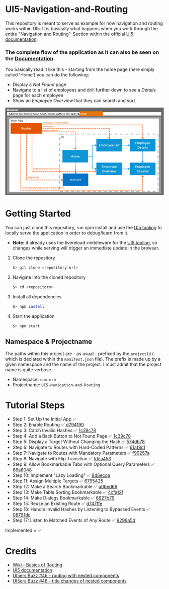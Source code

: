 # UI5-Navigation-and-Routing

This repository is meant to serve as example for how navigation and routing works within UI5. It is basically what happens when you work through the entire "Navigation and Routing"-Section within the official [UI5 documentation](https://sapui5.hana.ondemand.com/#/topic/1b6dcd39a6a74f528b27ddb22f15af0d).

### The complete flow of the application as it can also be seen on the [Documentation](https://sapui5.hana.ondemand.com/#/topic/1b6dcd39a6a74f528b27ddb22f15af0d).

You basically read it like this - starting from the home page (here simply called 'Home') you can do the following:

* Display a _Not Found_ page
* Navigate to a list of employees and drill further down to see a _Details_ page for each employee
* Show an _Employee Overview_ that they can search and sort

![](readme_src/routing_overview.png)

# Getting Started
You can just clone this repository, run npm install and use the [UI5 tooling](https://github.com/SAP/ui5-tooling) to locally serve the application in order to debug/learn from it.

* __Note:__ it already uses the livereload-middleware for the [UI5 tooling](https://github.com/SAP/ui5-tooling), so changes while serving will trigger an immediate update in the browser.

1. Clone the repository
    ```sh
    $> git clone <repository-url>
    ```
1. Navigate into the cloned repository 
    ```sh
    $> cd <repository>
    ```
1. Install all dependencies
    ```sh
    $> npm install
    ```
1. Start the application
    ```sh
    $> npm start
    ```
## Namespace & Projectname

The paths within this project are - as usual - prefixed by the `projectId` ( which is declared within the `manifest.json` file). The prefix is made up by a given namespace and the name of the project. I must admit that the project name is quite verbose.

* Namespace: `com.mrb`
* Projectname: `UI5-Navigation-and-Routing`

# Tutorial Steps

* Step 1: Set Up the Initial App :white_check_mark:
* Step 2: Enable Routing :white_check_mark: [d794190](https://github.com/wridgeu/UI5-navigation-and-routing/commit/d794190d86fa3d75debb52da22d9b8b875ff65f1)
* Step 3: Catch Invalid Hashes :white_check_mark: [1c39c78](https://github.com/wridgeu/UI5-navigation-and-routing/commit/1c39c783ad765a141e05e62eaac1a428c4048811)
* Step 4: Add a Back Button to Not Found Page :white_check_mark: [1c39c78](https://github.com/wridgeu/UI5-navigation-and-routing/commit/1c39c783ad765a141e05e62eaac1a428c4048811)
* Step 5: Display a Target Without Changing the Hash :white_check_mark: [574db78](https://github.com/wridgeu/UI5-navigation-and-routing/commit/574db78c3f2210b479f21e41b6852da455c4e232)
* Step 6: Navigate to Routes with Hard-Coded Patterns :white_check_mark: [61af8c1](https://github.com/wridgeu/UI5-navigation-and-routing/commit/61af8c1732bf74596d5734dde805079aba068954)
* Step 7: Navigate to Routes with Mandatory Parameters :white_check_mark: [f99257a](https://github.com/wridgeu/UI5-navigation-and-routing/commit/f99257a0554b31470d75c0aa331b4f61154acc4b)
* Step 8: Navigate with Flip Transition :white_check_mark: [fdea453](https://github.com/wridgeu/UI5-navigation-and-routing/commit/fdea4537be8cc4fc146786c14c0f2e532184d1f0)
* Step 9: Allow Bookmarkable Tabs with Optional Query Parameters :white_check_mark: [66a8048](https://github.com/wridgeu/UI5-navigation-and-routing/commit/66a8048db3790aafb779202dd82fd7c9d1a312ce)
* Step 10: Implement "Lazy Loading" :white_check_mark: [8d6ecce](https://github.com/wridgeu/UI5-navigation-and-routing/commit/8d6eccea5146c4eeb7b79d092b5776db784e5608)
* Step 11: Assign Multiple Targets :white_check_mark: [6795425](https://github.com/wridgeu/UI5-navigation-and-routing/commit/67954255fa08fc8d361a7c6302b40471ae1df2c6)
* Step 12: Make a Search Bookmarkable :white_check_mark: [a06ed69](https://github.com/wridgeu/UI5-navigation-and-routing/commit/a06ed69d4df852ac1b16d2944f846be48188a982)
* Step 13: Make Table Sorting Bookmarkable :white_check_mark: [4cfa12f](https://github.com/wridgeu/UI5-navigation-and-routing/commit/4cfa12f50b93c4601c0ecb02e4bb37d1e2fad2ab)
* Step 14: Make Dialogs Bookmarkable :white_check_mark: [6927b79](https://github.com/wridgeu/UI5-navigation-and-routing/commit/6927b7938c44e94166f723ae514970e16808b755)
* Step 15: Reuse an Existing Route :white_check_mark: [d747ffe](https://github.com/wridgeu/UI5-navigation-and-routing/commit/d747ffee73852a4bbde490ca89e9bec3649b3e48)
* Step 16: Handle Invalid Hashes by Listening to Bypassed Events :white_check_mark: [08791dc](https://github.com/wridgeu/UI5-navigation-and-routing/commit/08791dcfbbf01b9d0f059fa941bb9060d9edb4f6)
* Step 17: Listen to Matched Events of Any Route :white_check_mark: [9298a5d](https://github.com/wridgeu/UI5-navigation-and-routing/commit/9298a5d451a8ae5ea83c207c041c28bc513dcfeb)

Implemented = :white_check_mark:

# Credits

* [Wiki - Basics of Routing](https://github.com/wridgeu/wridgeu.github.io/wiki/UI5-Basics-of-Routing)
* [UI5 documentation](https://sapui5.hana.ondemand.com/#/topic/1b6dcd39a6a74f528b27ddb22f15af0d)
* [UI5ers Buzz #46 - routing with nested components](https://blogs.sap.com/2020/02/05/ui5er-buzz-46-routing-with-nested-components/)
* [UI5ers Buzz #48 - title changes of nested components](https://blogs.sap.com/2020/03/23/ui5ers-buzz-48-consuming-title-changes-of-nested-components/)
